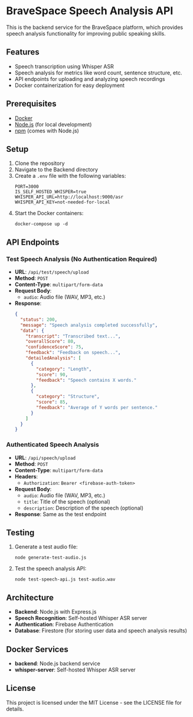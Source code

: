 # BraveSpace Speech Analysis API

This is the backend service for the BraveSpace platform, which provides speech analysis functionality for improving public speaking skills.

## Features

- Speech transcription using Whisper ASR
- Speech analysis for metrics like word count, sentence structure, etc.
- API endpoints for uploading and analyzing speech recordings
- Docker containerization for easy deployment

## Prerequisites

- [Docker](https://www.docker.com/products/docker-desktop/)
- [Node.js](https://nodejs.org/) (for local development)
- [npm](https://www.npmjs.com/) (comes with Node.js)

## Setup

1. Clone the repository
2. Navigate to the Backend directory
3. Create a `.env` file with the following variables:
   ```
   PORT=3000
   IS_SELF_HOSTED_WHISPER=true
   WHISPER_API_URL=http://localhost:9000/asr
   WHISPER_API_KEY=not-needed-for-local
   ```
4. Start the Docker containers:
   ```
   docker-compose up -d
   ```

## API Endpoints

### Test Speech Analysis (No Authentication Required)

- **URL**: `/api/test/speech/upload`
- **Method**: `POST`
- **Content-Type**: `multipart/form-data`
- **Request Body**:
  - `audio`: Audio file (WAV, MP3, etc.)
- **Response**:
  ```json
  {
    "status": 200,
    "message": "Speech analysis completed successfully",
    "data": {
      "transcript": "Transcribed text...",
      "overallScore": 80,
      "confidenceScore": 75,
      "feedback": "Feedback on speech...",
      "detailedAnalysis": [
        {
          "category": "Length",
          "score": 90,
          "feedback": "Speech contains X words."
        },
        {
          "category": "Structure",
          "score": 85,
          "feedback": "Average of Y words per sentence."
        }
      ]
    }
  }
  ```

### Authenticated Speech Analysis

- **URL**: `/api/speech/upload`
- **Method**: `POST`
- **Content-Type**: `multipart/form-data`
- **Headers**:
  - `Authorization`: `Bearer <firebase-auth-token>`
- **Request Body**:
  - `audio`: Audio file (WAV, MP3, etc.)
  - `title`: Title of the speech (optional)
  - `description`: Description of the speech (optional)
- **Response**: Same as the test endpoint

## Testing

1. Generate a test audio file:
   ```
   node generate-test-audio.js
   ```
2. Test the speech analysis API:
   ```
   node test-speech-api.js test-audio.wav
   ```

## Architecture

- **Backend**: Node.js with Express.js
- **Speech Recognition**: Self-hosted Whisper ASR server
- **Authentication**: Firebase Authentication
- **Database**: Firestore (for storing user data and speech analysis results)

## Docker Services

- **backend**: Node.js backend service
- **whisper-server**: Self-hosted Whisper ASR server

## License

This project is licensed under the MIT License - see the LICENSE file for details. 